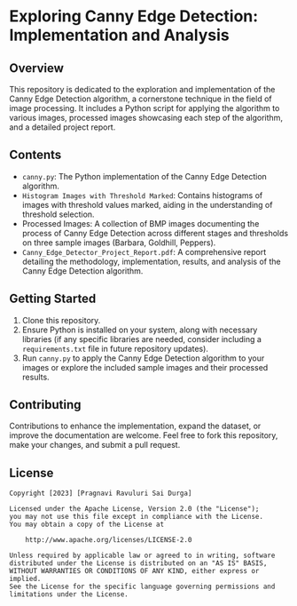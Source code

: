 # Exploring Canny Edge Detection: Implementation and Analysis

## Overview
This repository is dedicated to the exploration and implementation of the Canny Edge Detection algorithm, a cornerstone technique in the field of image processing. It includes a Python script for applying the algorithm to various images, processed images showcasing each step of the algorithm, and a detailed project report.

## Contents
- `canny.py`: The Python implementation of the Canny Edge Detection algorithm.
- `Histogram Images with Threshold Marked`: Contains histograms of images with threshold values marked, aiding in the understanding of threshold selection.
- Processed Images: A collection of BMP images documenting the process of Canny Edge Detection across different stages and thresholds on three sample images (Barbara, Goldhill, Peppers).
- `Canny_Edge_Detector_Project_Report.pdf`: A comprehensive report detailing the methodology, implementation, results, and analysis of the Canny Edge Detection algorithm.

## Getting Started
1. Clone this repository.
2. Ensure Python is installed on your system, along with necessary libraries (if any specific libraries are needed, consider including a `requirements.txt` file in future repository updates).
3. Run `canny.py` to apply the Canny Edge Detection algorithm to your images or explore the included sample images and their processed results.

## Contributing
Contributions to enhance the implementation, expand the dataset, or improve the documentation are welcome. Feel free to fork this repository, make your changes, and submit a pull request.

## License

    Copyright [2023] [Pragnavi Ravuluri Sai Durga]

    Licensed under the Apache License, Version 2.0 (the "License");
    you may not use this file except in compliance with the License.
    You may obtain a copy of the License at

        http://www.apache.org/licenses/LICENSE-2.0

    Unless required by applicable law or agreed to in writing, software
    distributed under the License is distributed on an "AS IS" BASIS,
    WITHOUT WARRANTIES OR CONDITIONS OF ANY KIND, either express or implied.
    See the License for the specific language governing permissions and
    limitations under the License.
